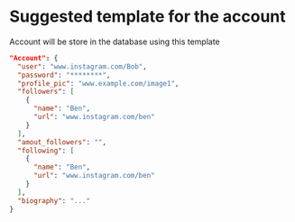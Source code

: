 # Suggested template for the account

Account will be store in the database using this template

```JSON
"Account": {
  "user": "www.instagram.com/Bob",
  "password": "********",
  "profile_pic": "www.example.com/image1",
  "followers": [
    {
      "name": "Ben",
      "url": "www.instagram.com/ben"
    }
  ],
  "amout_followers": "",
  "following": [
    {
      "name": "Ben",
      "url": "www.instagram.com/ben"
    }
  ],
  "biography": "..."
}
```